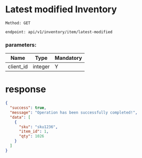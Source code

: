 # Latest modified Inventory


`Method: GET`

`endpoint: api/v1/inventory/item/latest-modified`

### parameters:
| Name        | Type      | Mandatory |
|-------------|-----------|-----------|
| client_id   | integer   | Y         |


# response

```json
{
  "success": true,
  "message": "Operation has been successfully completed!",
  "data": [
    {
      "sku": "sku1236",
      "item_id": 1,
      "qty": 1026
    }
  ]
}
```